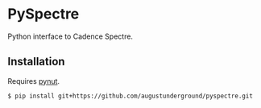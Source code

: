 # PySpectre

Python interface to Cadence Spectre.

## Installation

Requires [pynut](https://github.com/augustunderground/pynut).

```sh
$ pip install git+https://github.com/augustunderground/pyspectre.git
```

